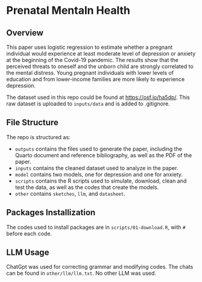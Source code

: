 # Prenatal Mentaln Health
## Overview
This paper uses logistic regression to estimate whether a pregnant individual would experience at least moderate level of depression or anxiety at the beginning of the Covid-19 pandemic. The results show that the perceived threats to oneself and the unborn child are strongly correlated to the mental distress. Young pregnant individuals with lower levels of education and from lower-income families are more likely to experience depression.

The dataset used in this repo could be found at https://osf.io/ha5dp/. This raw dataset is uploaded to `inputs/data` and is added to .gitignore.

## File Structure
The repo is structured as:
-  `outputs` contains the files used to generate the paper, including the Quarto document and reference bibliography, as well as the PDF of the paper. 
-  `inputs` contains the cleaned dataset used to analyze in the paper.
-  `model` contains two models, one for depression and one for anxiety.
-  `scripts` contains the R scripts used to simulate, download, clean and test the data, as well as the codes that create the models.
-  `other` contains `sketches`, `llm`, and `datasheet`.

## Packages Installization
The codes used to install packages are in `scripts/01-download.R`, with `#` before each code.

## LLM Usage
ChatGpt was used for correcting grammar and modifying codes. The chats can be found in `other/llm/llm.txt`. No other LLM was used.